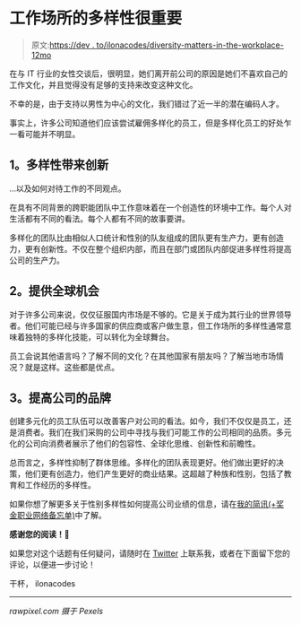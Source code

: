 # 工作场所的多样性很重要

> 原文:[https://dev . to/ilonacodes/diversity-matters-in-the-workplace-12mo](https://dev.to/ilonacodes/diversity-matters-in-the-workplace-12mo)

在与 IT 行业的女性交谈后，很明显，她们离开前公司的原因是她们不喜欢自己的工作文化，并且觉得没有足够的支持来改变这种文化。

不幸的是，由于支持以男性为中心的文化，我们错过了近一半的潜在编码人才。

事实上，许多公司知道他们应该尝试雇佣多样化的员工，但是多样化员工的好处乍一看可能并不明显。

## [](#1-diversity-brings-innovation)1。多样性带来创新

...以及如何对待工作的不同观点。

在具有不同背景的跨职能团队中工作意味着在一个创造性的环境中工作。每个人对生活都有不同的看法。每个人都有不同的故事要讲。

多样化的团队比由相似人口统计和性别的队友组成的团队更有生产力，更有创造力，更有创新性。不仅在整个组织内部，而且在部门或团队内部促进多样性将提高公司的生产力。

## [](#2-provide-global-opportunities)2。提供全球机会

对于许多公司来说，仅仅征服国内市场是不够的。它是关于成为其行业的世界领导者。他们可能已经与许多国家的供应商或客户做生意，但工作场所的多样性通常意味着独特的多样化技能，可以转化为全球舞台。

员工会说其他语言吗？了解不同的文化？在其他国家有朋友吗？了解当地市场情况？就是这样。这些都是优点。

## [](#3-improve-the-companys-brand)3。提高公司的品牌

创建多元化的员工队伍可以改善客户对公司的看法。如今，我们不仅仅是员工，还是消费者。我们在我们采购的公司中寻找与我们可能工作的公司相同的品质。多元化的公司向消费者展示了他们的包容性、全球化思维、创新性和前瞻性。

总而言之，多样性抑制了群体思维。多样化的团队表现更好。他们做出更好的决策，他们更有创造力，他们产生更好的商业结果。这超越了种族和性别，包括了教育和工作经历的多样性。

如果你想了解更多关于性别多样性如何提高公司业绩的信息，请在[我的简讯(+奖金职业网络备忘单)](https://www.ilonacodes.com/networking-cheat-sheet/)中了解。

**感谢您的阅读！🙏**

如果您对这个话题有任何疑问，请随时在 [Twitter](https://twitter.com/ilonacodes) 上联系我，或者在下面留下您的评论，以便进一步讨论！

干杯，
ilonacodes

* * *

*rawpixel.com 摄于 Pexels*